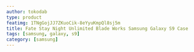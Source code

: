 ```yaml
---
author: tokodab
type: product
featimg: 1TNgGojJJ7ZKuoCik-8eYyuKmpQl8sj5m
title: Fate Stay Night Unlimited Blade Works Samsung Galaxy S9 Case
tags: [samsung, galaxy, s9]
category: [samsung]
---
```

